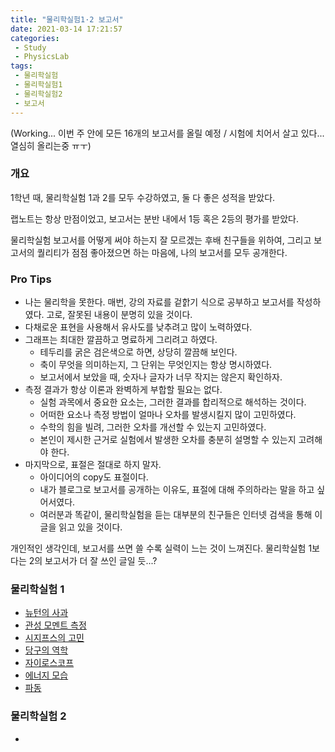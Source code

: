 ```yaml
---
title: "물리학실험1·2 보고서"
date: 2021-03-14 17:21:57
categories:
 - Study
 - PhysicsLab
tags:
 - 물리학실험
 - 물리학실험1
 - 물리학실험2
 - 보고서
---
```


(Working... 이번 주 안에 모든 16개의 보고서를 올릴 예정 / 시험에 치어서 살고 있다... 열심히 올리는중 ㅠㅜ)

### 개요

1학년 때, 물리학실험 1과 2를 모두 수강하였고, 둘 다 좋은 성적을 받았다.

랩노트는 항상 만점이었고, 보고서는 분반 내에서 1등 혹은 2등의 평가를 받았다.

물리학실험 보고서를 어떻게 써야 하는지 잘 모르겠는 후배 친구들을 위하여, 그리고 보고서의 퀄리티가 점점 좋아졌으면 하는 마음에, 나의 보고서를 모두 공개한다.



### Pro Tips

* 나는 물리학을 못한다. 매번, 강의 자료를 겉핡기 식으로 공부하고 보고서를 작성하였다. 고로, 잘못된 내용이 분명히 있을 것이다.
* 다채로운 표현을 사용해서 유사도를 낮추려고 많이 노력하였다.
* 그래프는 최대한 깔끔하고 명료하게 그리려고 하였다.
  * 테두리를 굵은 검은색으로 하면, 상당히 깔끔해 보인다.
  * 축이 무엇을 의미하는지, 그 단위는 무엇인지는 항상 명시하였다.
  * 보고서에서 보았을 때, 숫자나 글자가 너무 작지는 않은지 확인하자.
* 측정 결과가 항상 이론과 완벽하게 부합할 필요는 없다.
  * 실험 과목에서 중요한 요소는, 그러한 결과를 합리적으로 해석하는 것이다.
  * 어떠한 요소나 측정 방법이 얼마나 오차를 발생시킬지 많이 고민하였다.
  * 수학의 힘을 빌려, 그러한 오차를 개선할 수 있는지 고민하였다.
  * 본인이 제시한 근거로 실험에서 발생한 오차를 충분히 설명할 수 있는지 고려해야 한다.
* 마지막으로, 표절은 절대로 하지 말자.
  * 아이디어의 copy도 표절이다.
  * 내가 블로그로 보고서를 공개하는 이유도, 표절에 대해 주의하라는 말을 하고 싶어서였다.
  * 여러분과 똑같이, 물리학실험을 듣는 대부분의 친구들은 인터넷 검색을 통해 이 글을 읽고 있을 것이다.

개인적인 생각인데, 보고서를 쓰면 쓸 수록 실력이 느는 것이 느껴진다. 물리학실험 1보다는 2의 보고서가 더 잘 쓰인 글일 듯...?



### 물리학실험 1

* [뉴턴의 사과](https://youngyojun.github.io/study/physicslab/physicslab1/2021/03/14/physicslab1-newton/)
* [관성 모멘트 측정](https://youngyojun.github.io/study/physicslab/physicslab1/2021/03/16/physicslab1-torque/)
* [시지프스의 고민](https://youngyojun.github.io/study/physicslab/physicslab1/2021/03/21/physicslab1-sisyphus/)
* [당구의 역학](https://youngyojun.github.io/study/physicslab/physicslab1/2021/04/02/physicslab1-billiards/)
* [자이로스코프](https://youngyojun.github.io/study/physicslab/physicslab1/2021/04/12/physicslab1-gyroscope/)
* [에너지 모습](https://youngyojun.github.io/study/physicslab/physicslab1/2021/04/18/physicslab1-energy/)
* [파동](https://youngyojun.github.io/study/physicslab/physicslab1/2021/05/05/physicslab1-wave/)



### 물리학실험 2

* 

